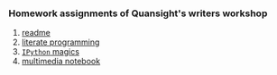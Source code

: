 ### Homework assignments of Quansight's writers workshop

1. [readme](readme/README.md)
2. [literate programming](literate-programming/pytest-in-notebooks-with-ipytest.ipynb)
3. [`IPython` magics](ipython-magics/auto-register-magics.ipynb)
4. [multimedia notebook](multimedia-notebook/notebook-piano.ipynb)

